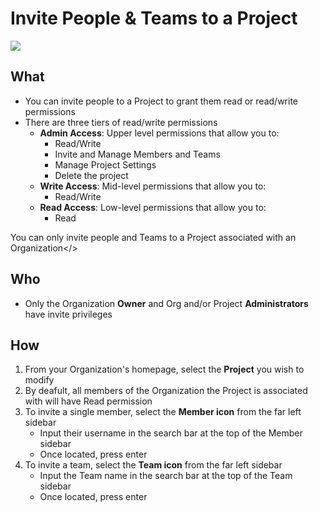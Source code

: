 # Invite People & Teams to a Project

![](../../assets/gifs/project-member-invite.gif)
 
## What 
* You can invite people to a Project to grant them read or read/write permissions 
* There are three tiers of read/write permissions 
    * **Admin Access**: Upper level permissions that allow you to:
        * Read/Write
        * Invite and Manage Members and Teams
        * Manage Project Settings
        * Delete the project 
    * **Write Access**: Mid-level permissions that allow you to: 
        * Read/Write 
    * **Read Access**: Low-level permissions that allow you to: 
        * Read
      
<callout>You can only invite people and Teams to a Project associated with an Organization</>
   
## 	 Who 
* Only the Organization **Owner** and Org and/or Project **Administrators** have invite privileges 

## How
1. From your Organization's homepage, select the **Project** you wish to modify 
2. By deafult, all members of the Organization the Project is associated with will have Read permission 
3. To invite a single member, select the **Member icon** from the far left sidebar
    * Input their username in the search bar at the top of the Member sidebar
    * Once located, press enter 
4. To invite a team, select the **Team icon** from the far left sidebar
    * Input the Team name in the search bar at the top of the Team sidebar 
    * Once located, press enter 
